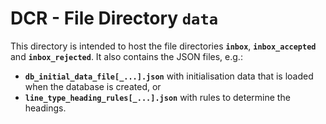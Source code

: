 # DCR - File Directory **`data`**

This directory is intended to host the file directories **`inbox`**, **`inbox_accepted`** and **`inbox_rejected`**.
It also contains the JSON files, e.g.:
- **`db_initial_data_file[_...].json`** with initialisation data that is loaded when the database is created, or
- **`line_type_heading_rules[_...].json`** with rules to determine the headings.